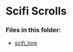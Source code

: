 <!-- C:\Users\razer\Desktop\walkerrh.github.io\SCROLLS_FOLDER\SCIFI\SCIFI_SCROLLS.md -->

# Scifi Scrolls

















### Files in this folder:
- [scifi_lore](/SCROLLS_FOLDER/SCIFI/scifi_lore.html)
